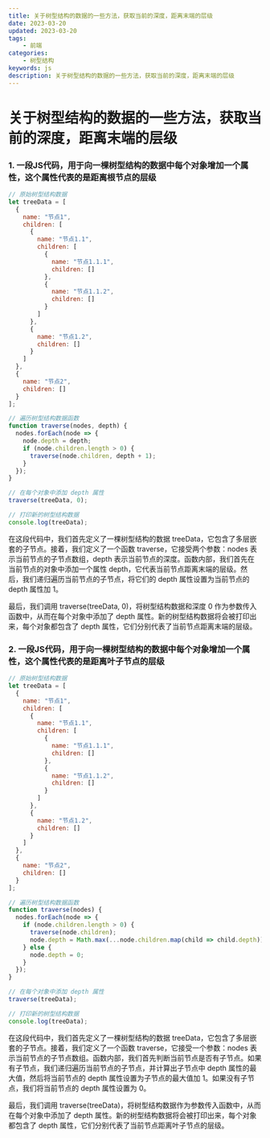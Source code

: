 ```yaml
---
title: 关于树型结构的数据的一些方法，获取当前的深度，距离末端的层级
date: 2023-03-20
updated: 2023-03-20
tags: 
    - 前端
categories: 
    - 树型结构
keywords: js
description: 关于树型结构的数据的一些方法，获取当前的深度，距离末端的层级
---
```

# 关于树型结构的数据的一些方法，获取当前的深度，距离末端的层级
### 1. 一段JS代码，用于向一棵树型结构的数据中每个对象增加一个属性，这个属性代表的是距离根节点的层级
```js
// 原始树型结构数据
let treeData = [
  {
    name: "节点1",
    children: [
      {
        name: "节点1.1",
        children: [
          {
            name: "节点1.1.1",
            children: []
          },
          {
            name: "节点1.1.2",
            children: []
          }
        ]
      },
      {
        name: "节点1.2",
        children: []
      }
    ]
  },
  {
    name: "节点2",
    children: []
  }
];

// 遍历树型结构数据函数
function traverse(nodes, depth) {
  nodes.forEach(node => {
    node.depth = depth;
    if (node.children.length > 0) {
      traverse(node.children, depth + 1);
    }
  });
}

// 在每个对象中添加 depth 属性
traverse(treeData, 0);

// 打印新的树型结构数据
console.log(treeData);

```
在这段代码中，我们首先定义了一棵树型结构的数据 treeData，它包含了多层嵌套的子节点。接着，我们定义了一个函数 traverse，它接受两个参数：nodes 表示当前节点的子节点数组，depth 表示当前节点的深度。函数内部，我们首先在当前节点的对象中添加一个属性 depth，它代表当前节点距离末端的层级。然后，我们递归遍历当前节点的子节点，将它们的 depth 属性设置为当前节点的 depth 属性加 1。

最后，我们调用 traverse(treeData, 0)，将树型结构数据和深度 0 作为参数传入函数中，从而在每个对象中添加了 depth 属性。新的树型结构数据将会被打印出来，每个对象都包含了 depth 属性，它们分别代表了当前节点距离末端的层级。
### 2. 一段JS代码，用于向一棵树型结构的数据中每个对象增加一个属性，这个属性代表的是距离叶子节点的层级
```js
// 原始树型结构数据
let treeData = [
  {
    name: "节点1",
    children: [
      {
        name: "节点1.1",
        children: [
          {
            name: "节点1.1.1",
            children: []
          },
          {
            name: "节点1.1.2",
            children: []
          }
        ]
      },
      {
        name: "节点1.2",
        children: []
      }
    ]
  },
  {
    name: "节点2",
    children: []
  }
];

// 遍历树型结构数据函数
function traverse(nodes) {
  nodes.forEach(node => {
    if (node.children.length > 0) {
      traverse(node.children);
      node.depth = Math.max(...node.children.map(child => child.depth)) + 1;
    } else {
      node.depth = 0;
    }
  });
}

// 在每个对象中添加 depth 属性
traverse(treeData);

// 打印新的树型结构数据
console.log(treeData);
```
在这段代码中，我们首先定义了一棵树型结构的数据 treeData，它包含了多层嵌套的子节点。接着，我们定义了一个函数 traverse，它接受一个参数：nodes 表示当前节点的子节点数组。函数内部，我们首先判断当前节点是否有子节点。如果有子节点，我们递归遍历当前节点的子节点，并计算出子节点中 depth 属性的最大值，然后将当前节点的 depth 属性设置为子节点的最大值加 1。如果没有子节点，我们将当前节点的 depth 属性设置为 0。

最后，我们调用 traverse(treeData)，将树型结构数据作为参数传入函数中，从而在每个对象中添加了 depth 属性。新的树型结构数据将会被打印出来，每个对象都包含了 depth 属性，它们分别代表了当前节点距离叶子节点的层级。